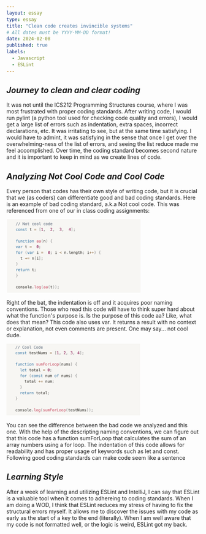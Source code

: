 ```yaml
---
layout: essay
type: essay
title: "Clean code creates invincible systems"
# All dates must be YYYY-MM-DD format!
date: 2024-02-08
published: true
labels:
  - Javascript
  - ESLint 
---
```


## _Journey to clean and clear coding_
It was not until the ICS212 Programming Structures course, where I was most frustrated with proper coding standards. After writing code, I would run pylint (a python tool used for checking code quality and errors), I would get a large list of errors such as indentation, extra spaces, incorrect declarations, etc. It was irritating to see, but at the same time satisfying. I would have to admint, it was satisfying in the sense that once I get over the overwhelming-ness of the list of errors, and seeing the list reduce made me feel accomplished. Over time, the coding standard becomes second nature and it is important to keep in mind as we create lines of code.

## _Analyzing Not Cool Code and Cool Code_
Every person that codes has their own style of writing code, but it is crucial that we (as coders) can differentiate good and bad coding standards. Here is an example of bad coding standard, a.k.a Not cool code. This was referenced from one of our in class coding assignments:

<img width="350px" class="rounded float-start pe-4" src="../img/not cool code.png">

Right of the bat, the indentation is off and it acquires poor naming conventions. Those who read this code will have to think super hard about what the function's purpose is. Is the purpose of this code aa? Like, what does that mean? This code also uses var. It returns a result with no context or explanation, not even comments are present. One may say... not cool dude.

<img width="350px" class="rounded float-start pe-4" src="../img/cool code.png">

You can see the difference between the bad code we analyzed and this one. With the help of the descripting naming conventions, we can figure out that this code has a function sumForLoop that calculates the sum of an array numbers using a for loop. The indentation of this code allows for readability and has proper usage of keywords such as let and const. Following good coding standards can make code seem like a sentence 


## _Learning Style_
After a week of learning and utilizing ESLint and IntelliJ, I can say that ESLint is a valuable tool when it comes to adhereing to coding standards. When I am doing a WOD, I think that ESLint reduces my stress of having to fix the structural errors myself. It allows me to discover the issues with my code as early as the start of a key to the end (literally). When I am well aware that my code is not formatted well, or the logic is weird, ESLint got my back. 
